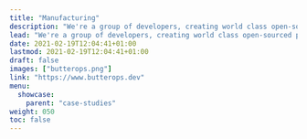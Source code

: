 ```yaml
---
title: "Manufacturing"
description: "We're a group of developers, creating world class open-sourced products and helping fellow devs, to grow their side projects into sustainable startups."
lead: "We're a group of developers, creating world class open-sourced products and helping fellow devs, to grow their side projects into sustainable startups."
date: 2021-02-19T12:04:41+01:00
lastmod: 2021-02-19T12:04:41+01:00
draft: false
images: ["butterops.png"]
link: "https://www.butterops.dev"
menu:
  showcase:
    parent: "case-studies"
weight: 050
toc: false
---
```

